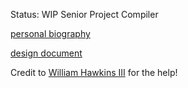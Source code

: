 Status: WIP
Senior Project Compiler



[personal biography](https://github.com/troxeldj/senior-compiler/blob/master/personal-biography.md)

[design document](https://github.com/troxeldj/senior-compiler/blob/master/design-document.md)


Credit to [William Hawkins III](https://github.com/hawkinsw) for the help!